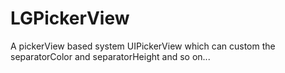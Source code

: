 # LGPickerView
A pickerView based system UIPickerView which can custom the separatorColor and separatorHeight and so on...
